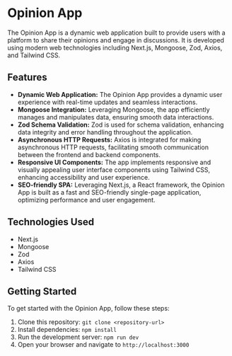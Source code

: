 # Opinion App

The Opinion App is a dynamic web application built to provide users with a platform to share their opinions and engage in discussions. It is developed using modern web technologies including Next.js, Mongoose, Zod, Axios, and Tailwind CSS.

## Features

- **Dynamic Web Application:** The Opinion App provides a dynamic user experience with real-time updates and seamless interactions.
- **Mongoose Integration:** Leveraging Mongoose, the app efficiently manages and manipulates data, ensuring smooth data interactions.
- **Zod Schema Validation:** Zod is used for schema validation, enhancing data integrity and error handling throughout the application.
- **Asynchronous HTTP Requests:** Axios is integrated for making asynchronous HTTP requests, facilitating smooth communication between the frontend and backend components.
- **Responsive UI Components:** The app implements responsive and visually appealing user interface components using Tailwind CSS, enhancing accessibility and user experience.
- **SEO-friendly SPA:** Leveraging Next.js, a React framework, the Opinion App is built as a fast and SEO-friendly single-page application, optimizing performance and user engagement.

## Technologies Used

- Next.js
- Mongoose
- Zod
- Axios
- Tailwind CSS

## Getting Started

To get started with the Opinion App, follow these steps:

1. Clone this repository: `git clone <repository-url>`
2. Install dependencies: `npm install`
3. Run the development server: `npm run dev`
4. Open your browser and navigate to `http://localhost:3000`

